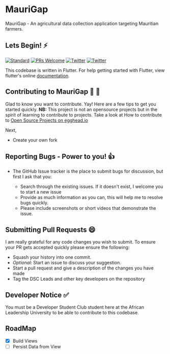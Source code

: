 # MauriGap

MauriGap - An agricultural data collection application targeting Mauritian farmers.

## Lets Begin! :zap:

[![Standard](https://img.shields.io/badge/code_style-standard-brightgreen.svg)](http://queue.acm.org/detail.cfm?id=2063168)
[![PRs Welcome](https://img.shields.io/badge/PRs-welcome-brightgreen.svg?style=flat-square)](http://makeapullrequest.com)
[![Twitter](https://img.shields.io/twitter/url/http/shields.io.svg?style=social)](https://www.twitter.com/dscalu)
[![Twitter](https://img.shields.io/twitter/follow/espadrine.svg?style=social&label=Follow)](https://www.twitter.com/dscalu)

This codebase is written in Flutter. For help getting started with Flutter, view flutter's online [documentation](https://flutter.io/).

## Contributing to MauriGap  :seedling: :seedling:

Glad to know you want to contribute. Yay! Here are a few tips to get you started quickly. **NB:** This project is not 
an opensource projects but in the spirit of learning to contribute to projects. Take a look at
How to contribute to [Open Source Projects on egghead.io](https://egghead.io/courses/how-to-contribute-to-an-open-source-project-on-github)

Next,
- Create your own fork
 
## Reporting Bugs - Power to you! :+1:

- The GitHub Issue tracker is the place to submit bugs for discussion, but first I ask that you:

    - Search through the existing issues. If it doesn't exist, I welcome you to start a new issue 
    - Provide as much information as you can, this will help me to resolve bugs quickly.
    - Please include screenshots or short videos that demonstrate the issue.

## Submitting Pull Requests :smile:

I am really grateful for any code changes you wish to submit. To ensure your PR gets accepted quickly please ensure the following:

- Squash your history into one commit.
- _Optional_: Start an issue to discuss your suggestion. 
- Start a pull request and give a description of the changes you have made
- Tag the DSC Leads and other key developers on the repository

## Developer Notice :white_check_mark:
You must be a Developer Student Club student here at the African Leadership University to 
be able to contribute to this codebase.

## RoadMap
- [x] Build Views
- [ ] Persist Data from View 